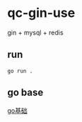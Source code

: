 # qc-gin-use
gin + mysql + redis 


## run
```
go run .

```

## go base
[go基础](https://github.com/canwhite/qc-gin-use)
